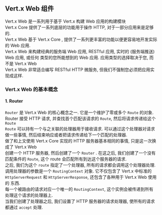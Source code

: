 ## Vert.x Web 组件
Vert.x Web 是一系列用于基于 Vert.x 构建 Web 应用的构建模块  
Vert.x Core 提供了一系列底层的功能用于操作 HTTP, 对于一部分应用来是足够的.  
Vert.x Web 基于 Vert.x Core , 提供了一系列更丰富的功能以便更容易地开发实际的 Web 应用.  
Vert.x Web 来构建经典的服务端 Web 应用, RESTful 应用, 实时的 (服务端推送) Web 应用, 或任何
类型的您所能想到的 Web 应用. 应用类型的选择取决于您, 而不是 Vert.x Web  
Vert.x Web 非常适合编写 RESTful HTTP 微服务, 但我们不强制您必须把应用实现成这样. 

### Vert.x Web 的基本概念
#### 1. Router 
`Router` 是 Vert.x Web 的核心概念之一. 它是一个维护了零或多个 `Route` 的对象.
Router 接受 HTTP 请求, 并查找首个匹配该请求的 `Route`, 然后将请求传递给这个 `Route`   
`Route` 可以持有一个与之关联的处理器用于接收请求. 可以通过这个处理器对请求做一些事情, 
然后结束响应或者把请求传递给下一个匹配的处理器.  
做了和上文使用 Vert.x Core 实现的 HTTP 服务器基本相同的事情, 只是这一次换成了 Vert.x Web  
创建一个 HTTP 服务器, 然后创建了一个 `Router` . 在这之后, 我们创建了一个没有匹配条件的 `Route`, 
这个 route 会匹配所有到达这个服务器的请求.  
之后, 我们为这个 `route` 指定了一个处理器, 所有的请求都会调用这个处理器处理.  
调用处理器的参数是一个 `RoutingContext` 对象. 它不仅包含了 Vert.x 中标准的 `HttpServerRequest` 和
`HttpServerResponse`, 还包含了各种用于 Vert.x Web 使用的 东西.  
每一个被路由的请求对应一个唯一的 `RoutingContext`, 这个实例会被传递到所有处理这个请求的处理器上.  
当我们创建了处理器之后, 我们设置了 HTTP 服务器的请求处理器, 使所有的请求都通过 `accept` 处理.


